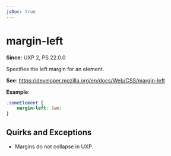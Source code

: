 ```yaml
---
jsDoc: true
---
```

# margin-left

**Since:**  UXP 2, PS 22.0.0

Specifies the left margin for an element.

**See**: https://developer.mozilla.org/en/docs/Web/CSS/margin-left

**Example**:

```css
.someElement {
    margin-left: 1em;
}
```

## Quirks and Exceptions

* Margins do not collapse in UXP.
